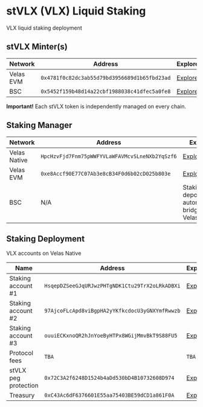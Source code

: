 # stVLX (VLX) Liquid Staking
VLX liquid staking deployment

## stVLX Minter(s)

| Network | Address | Explorer |
| -- | -- | -- |
| Velas EVM | `0x4781f0c82dc3ab55d79bd3956689d1b65fbd23ad` | [Explorer](https://evmexplorer.velas.com/address/0x4781f0c82Dc3Ab55D79Bd3956689D1B65FBD23aD) |
| BSC | `0x5452f159b48d14a22cbf1988038c41dfec5a0fe8` | [Explorer](https://bscscan.com/address/0x5452f159b48d14a22cbf1988038c41dfec5a0fe8) |

**Important!** Each stVLX token is independently managed on every chain.

## Staking Manager

| Network | Address | Explorer |
| -- | -- | -- |
| Velas Native | `HpcHzvFjd7Fnm75pWWFYVLaWFAVMcvSLneNXb2YqSzf6` | [Explorer](https://native.velas.com/address/HpcHzvFjd7Fnm75pWWFYVLaWFAVMcvSLneNXb2YqSzf6) |
| Velas EVM | `0xe8Accf90E77C07Ab3e8cB34F0d6b02cD025b803e` | [Explorer](https://evmexplorer.velas.com/address/0xe8Accf90E77C07Ab3e8cB34F0d6b02cD025b803e) |
| BSC | N/A | Staking deposits are automatically bridged to Velas EVM |

## Staking Deployment
VLX accounts on Velas Native

| Name | Address | Explorer |
| -- | -- | -- |
| Staking account #1 | `HsqepDZSeeGJqURJwzPHTgNDK1Ctu29TrX2oLRkADBXi` | [Explorer](https://native.velas.com/address/HsqepDZSeeGJqURJwzPHTgNDK1Ctu29TrX2oLRkADBXi) |
| Staking account #2 | `97AjcoFLcApd8viBgpHA2yYKfkcdocU3yGNXYmfRwwzb` | [Explorer](https://native.velas.com/address/97AjcoFLcApd8viBgpHA2yYKfkcdocU3yGNXYmfRwwzb) |
| Staking account #3 | `ouuiECKxnoQR2hJnYoeByHTPx8WGijMmvBkT9S88FU5` | [Explorer](https://native.velas.com/address/ouuiECKxnoQR2hJnYoeByHTPx8WGijMmvBkT9S88FU5) |
| Protocol fees | `TBA` | `TBA` |
| stVLX peg protection | `0x72C3A2f6248D1524b4aDd530bD4B10732608D974` | [Explorer](https://evmexplorer.velas.com/address/0x72C3A2f6248D1524b4aDd530bD4B10732608D974) |
| Treasury | `0xC43Ac6dF6376601E55aa75403BE59dCD1a861F0A` | [Explorer](https://evmexplorer.velas.com/address/0xC43Ac6dF6376601E55aa75403BE59dCD1a861F0A) |
